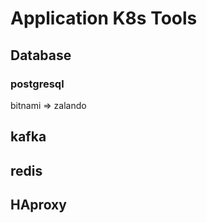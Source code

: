 # Application K8s Tools

## Database
### postgresql
bitnami => zalando

## kafka

## redis

## HAproxy

